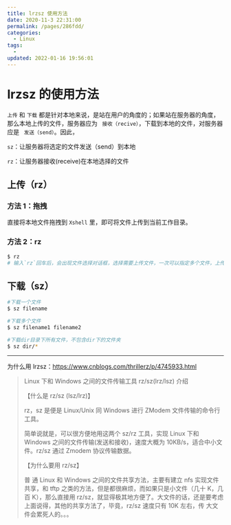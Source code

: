 ```yaml
---
title: lrzsz 使用方法
date: 2020-11-3 22:31:00
permalink: /pages/286fdd/
categories:
  - Linux
tags:
  -
updated: 2022-01-16 19:56:01
---
```


# lrzsz 的使用方法

` 上传 ` 和 ` 下载 ` 都是针对本地来说，是站在用户的角度的；如果站在服务器的角度，那么本地上传的文件，服务器应为 ` 接收（recive）`，下载到本地的文件，对服务器应是 ` 发送（send）`。因此，

 `sz`：让服务器将选定的文件发送（send）到本地

 `rz`：让服务器接收(receive)在本地选择的文件

## 上传（rz）

### 方法 1：拖拽

直接将本地文件拖拽到 `Xshell` 里，即可将文件上传到当前工作目录。

### 方法 2：rz

```bash
$ rz 
# 输入`rz`回车后，会出现文件选择对话框，选择需要上传文件，一次可以指定多个文件，上传到服务器的路径为当前执行`rz`命令的目录。
```

## 下载（sz）

```bash
#下载一个文件
$ sz filename 

#下载多个文件
$ sz filename1 filename2

#下载dir目录下所有文件，不包含dir下的文件夹
$ sz dir/*
```

---

为什么用 lrzsz：<https://www.cnblogs.com/thrillerz/p/4745933.html>

> Linux 下和 Windows 之间的文件传输工具 rz/sz(lrz/lsz) 介绍
>
> 【什么是 rz/sz (lsz/lrz)】
>
> rz，sz 是便是 Linux/Unix 同 Windows 进行 ZModem 文件传输的命令行工具。
>
> 简单说就是，可以很方便地用这两个 sz/rz 工具，实现 Linux 下和 Windows 之间的文件传输(发送和接收)，速度大概为 10KB/s，适合中小文件。rz/sz 通过 Zmodem 协议传输数据。
>
> 【为什么要用 rz/sz】
>
> 普 通 Linux 和 Windows 之间的文件共享方法，主要有建立 nfs 实现文件共享，和 tftp 之类的方法，但是都很麻烦，而如果只是小文件（几十 K，几百 K），那么直接用 rz/sz，就显得极其地方便了。大文件的话，还是要考虑上面说得，其他的共享方法了，毕竟，rz/sz 速度只有 10K 左右，传 大文件会累死人的。。。
